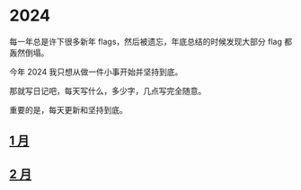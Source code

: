 # 2024

每一年总是许下很多新年 flags，然后被遗忘，年底总结的时候发现大部分 flag 都轰然倒塌。

今年 2024 我只想从做一件小事开始并坚持到底。

那就写日记吧，每天写什么，多少字，几点写完全随意。

重要的是，每天更新和坚持到底。


## [1 月](./1月.md)
## [2 月](./2月.md)